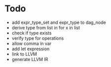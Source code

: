 # Todo
* add expr_type_set and expr_type to dag_node
* derive type from list in for x in list
* check if type exists
* verify type for operations
* allow comma in var
* add let expression
* link to LLVM
* generate LLVM IR